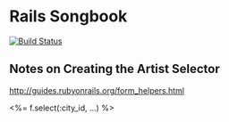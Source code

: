 Rails Songbook
==============
[![Build Status](https://travis-ci.org/bkleinen/songbook.png)](https://travis-ci.org/bkleinen/songbook)


## Notes on Creating the Artist Selector

http://guides.rubyonrails.org/form_helpers.html

<%= f.select(:city_id, ...) %>

